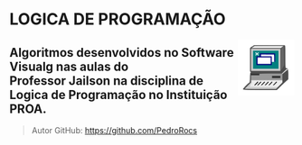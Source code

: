 # LOGICA DE PROGRAMAÇÃO
<img src="visualg.png" align="right" width="100px" height="100px">

## Algoritmos desenvolvidos no Software Visualg nas aulas do <br>Professor Jailson na disciplina de Logica de Programação no Instituição PROA. 


> Autor GitHub: https://github.com/PedroRocs
 
